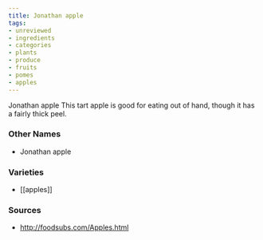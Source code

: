 ```yaml
---
title: Jonathan apple
tags:
- unreviewed
- ingredients
- categories
- plants
- produce
- fruits
- pomes
- apples
---
```

Jonathan apple This tart apple is good for eating out of hand, though it has a fairly thick peel.

### Other Names

* Jonathan apple

### Varieties

* [[apples]]

### Sources
* http://foodsubs.com/Apples.html
